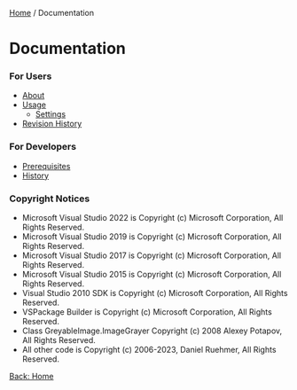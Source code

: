 [Home][home] / Documentation

# Documentation

### For Users

* [About](About.md)
* [Usage](Usage.md)
  * [Settings](Settings.md)
* [Revision History](RevisionHistory.md)

### For Developers

* [Prerequisites](Prerequisites.md)
* [History](History.md)

### Copyright Notices

* Microsoft Visual Studio 2022 is Copyright (c) Microsoft Corporation, All Rights Reserved.
* Microsoft Visual Studio 2019 is Copyright (c) Microsoft Corporation, All Rights Reserved.
* Microsoft Visual Studio 2017 is Copyright (c) Microsoft Corporation, All Rights Reserved.
* Microsoft Visual Studio 2015 is Copyright (c) Microsoft Corporation, All Rights Reserved.
* Visual Studio 2010 SDK is Copyright (c) Microsoft Corporation, All Rights Reserved.
* VSPackage Builder is Copyright (c) Microsoft Corporation, All Rights Reserved.
* Class GreyableImage.ImageGrayer Copyright (c) 2008 Alexey Potapov, All Rights Reserved.
* All other code is Copyright (c) 2006-2023, Daniel Ruehmer, All Rights Reserved.

[Back: Home][home]

[home]: https://github.com/Dany-R/IBR.StringResourceBuilder2011

